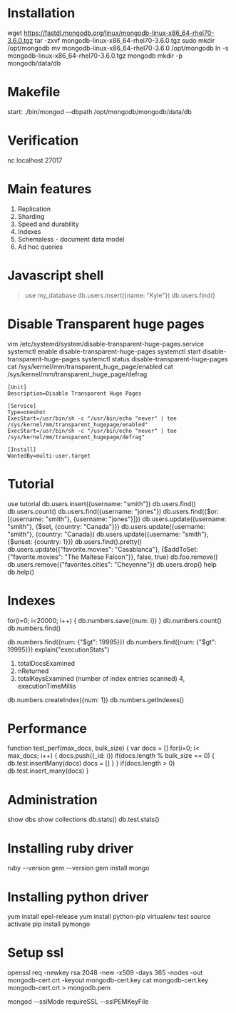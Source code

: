 # Installation
wget https://fastdl.mongodb.org/linux/mongodb-linux-x86_64-rhel70-3.6.0.tgz
tar -zxvf mongodb-linux-x86_64-rhel70-3.6.0.tgz
sudo mkdir /opt/mongodb
mv mongodb-linux-x86_64-rhel70-3.6.0 /opt/mongodb
ln -s mongodb-linux-x86_64-rhel70-3.6.0.tgz mongodb
mkdir -p mongodb/data/db

# Makefile
start:
	./bin/mongod --dbpath /opt/mongodb/mongodb/data/db

# Verification
nc localhost 27017

# Main features
1. Replication
2. Sharding
3. Speed and durability
4. Indexes
5. Schemaless - document data model
6. Ad hoc queries

# Javascript shell
> use my_database
> db.users.insert({name: "Kyle"})
> db.users.find()

# Disable Transparent huge pages
vim /etc/systemd/system/disable-transparent-huge-pages.service
systemctl enable disable-transparent-huge-pages
systemctl start disable-transparent-huge-pages
systemctl status disable-transparent-huge-pages
cat /sys/kernel/mm/transparent_huge_page/enabled
cat /sys/kernel/mm/transparent_huge_page/defrag

```
[Unit]
Description=Disable Transparent Huge Pages

[Service]
Type=oneshot
ExecStart=/usr/bin/sh -c "/usr/bin/echo "never" | tee /sys/kernel/mm/transparent_hugepage/enabled"
ExecStart=/usr/bin/sh -c "/usr/bin/echo "never" | tee /sys/kernel/mm/transparent_hugepage/defrag"

[Install]
WantedBy=multi-user.target
```

# Tutorial
use tutorial
db.users.insert({username: "smith"})
db.users.find()
db.users.count()
db.users.find({username: "jones"})
db.users.find({$or: [{username: "smith"}, {username: "jones"}]})
db.users.update({username: "smith"}, {$set, {country: "Canada"}})
db.users.update({username: "smith"}, {country: "Canada})
db.users.update({username: "smith"}, {$unset: {country: 1}})
db.users.find().pretty()
db.users.update({"favorite.movies": "Casablanca"}, {$addToSet: {"favorite.movies": "The Maltese Falcon"}}, false, true)
db.foo.remove()
db.users.remove({"favorites.cities": "Cheyenne"})
db.users.drop()
help
db.help()

# Indexes
for(i=0; i<20000; i++) {
    db.numbers.save({num: i})
}
db.numbers.count()
db.numbers.find()

db.numbers.find({num: {"$gt": 19995}})
db.numbers.find({num: {"$gt": 19995}}).explain("executionStats")

1. totalDocsExamined
2. nReturned
3. totalKeysExamined (number of index entries scanned)
4, executionTimeMillis

db.numbers.createIndex({num: 1})
db.numbers.getIndexes()

# Performance
function test_perf(max_docs, bulk_size) {
	var docs = []
	for(i=0; i< max_docs; i++) {
	    docs.push({_id: i})
	    if(docs.length % bulk_size == 0) {
		db.test.insertMany(docs)
		docs = []
	    }
	}
        if(docs.length > 0) db.test.insert_many(docs)
}

# Administration
show dbs
show collections
db.stats()
db.test.stats()

# Installing ruby driver
ruby --version
gem --version
gem install mongo

# Installing python driver
yum install epel-release
yum install python-pip
virtualenv test
source activate
pip install pymongo

# Setup ssl
openssl req -newkey rsa:2048 -new -x509 -days 365 -nodes -out mongodb-cert.crt -keyout mongodb-cert.key
cat mongodb-cert.key mongodb-cert.crt > mongodb.pem

mongod --sslMode requireSSL --sslPEMKeyFile <pem> <additional options>

